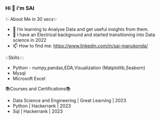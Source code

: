 ### Hi 👋 i'm SAI

✨ About Me in 30 secs✨

* 👀 I’m learning to Analyse Data and get useful insights from them.
* 💉 I have an Electrical background and started transitioning into Data science in 2022
* 📫 How to find me: https://www.linkedin.com/in/sai-manukonda/

💡Skills💡:

* Python - numpy,pandas,EDA,Visualization (Matplotlib,Seaborn)
* Mysql
* Microsoft Excel

📚Courses and Certifications📚
* Data Science and Engineering | Great Learning | 2023
* Python | Hackerrank | 2023
* Sql | Hackerrank | 2023
